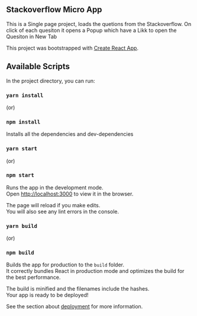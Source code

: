 ## Stackoverflow Micro App
This is a Single page project, loads the quetions from the Stackoverflow.
On click of each quesiton it opens a Popup which have a Likk to open the Quesiton in New Tab

This project was bootstrapped with [Create React App](https://github.com/facebook/create-react-app).

## Available Scripts

In the project directory, you can run:

### `yarn install`
(or)
### `npm install`

Installs all the dependencies and dev-dependencies

### `yarn start`
(or)
### `npm start`

Runs the app in the development mode.<br />
Open [http://localhost:3000](http://localhost:3000) to view it in the browser.

The page will reload if you make edits.<br />
You will also see any lint errors in the console.

### `yarn build`
(or)
### `npm build`

Builds the app for production to the `build` folder.<br />
It correctly bundles React in production mode and optimizes the build for the best performance.

The build is minified and the filenames include the hashes.<br />
Your app is ready to be deployed!

See the section about [deployment](https://facebook.github.io/create-react-app/docs/deployment) for more information.

